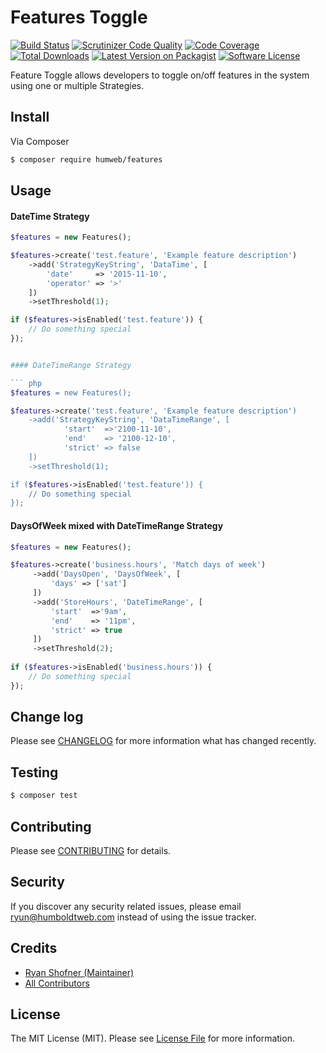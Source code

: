 

# Features Toggle

[![Build Status](https://img.shields.io/travis/humweb/features/master.svg?style=flat-square)](https://travis-ci.org/humweb/features)
[![Scrutinizer Code Quality](https://scrutinizer-ci.com/g/humweb/features/badges/quality-score.png?b=master)](https://scrutinizer-ci.com/g/humweb/features/?branch=master)
[![Code Coverage](https://scrutinizer-ci.com/g/humweb/features/badges/coverage.png?b=master)](https://scrutinizer-ci.com/g/humweb/features/?branch=master)
[![Total Downloads](https://img.shields.io/packagist/dt/humweb/features.svg?style=flat-square)](https://packagist.org/packages/humweb/features)
[![Latest Version on Packagist](https://img.shields.io/packagist/v/humweb/features.svg?style=flat-square)](https://packagist.org/packages/humweb/features)
[![Software License](https://img.shields.io/badge/license-MIT-brightgreen.svg?style=flat-square)](LICENSE.md)


Feature Toggle allows developers to toggle on/off features in the system using one or multiple Strategies.

## Install

Via Composer

``` bash
$ composer require humweb/features
```

## Usage

#### DateTime Strategy

``` php
$features = new Features();

$features->create('test.feature', 'Example feature description')
    ->add('StrategyKeyString', 'DataTime', [
        'date'     => '2015-11-10',
        'operator' => '>'
    ])
    ->setThreshold(1);

if ($features->isEnabled('test.feature')) {
    // Do something special
});


#### DateTimeRange Strategy

``` php
$features = new Features();

$features->create('test.feature', 'Example feature description')
    ->add('StrategyKeyString', 'DataTimeRange', [
            'start'  =>'2100-11-10',
            'end'    => '2100-12-10',
            'strict' => false
    ])
    ->setThreshold(1);

if ($features->isEnabled('test.feature')) {
    // Do something special
});

```

#### DaysOfWeek mixed with DateTimeRange Strategy

``` php
$features = new Features();

$features->create('business.hours', 'Match days of week')
     ->add('DaysOpen', 'DaysOfWeek', [
         'days' => ['sat']
     ])
     ->add('StoreHours', 'DateTimeRange', [
         'start'  =>'9am',
         'end'    => '11pm',
         'strict' => true
     ])
     ->setThreshold(2);
    
if ($features->isEnabled('business.hours')) {
    // Do something special
});

```

## Change log

Please see [CHANGELOG](CHANGELOG.md) for more information what has changed recently.

## Testing

``` bash
$ composer test
```

## Contributing

Please see [CONTRIBUTING](CONTRIBUTING.md) for details.

## Security

If you discover any security related issues, please email ryun@humboldtweb.com instead of using the issue tracker.

## Credits

- [Ryan Shofner (Maintainer)](https://github.com/ryun)
- [All Contributors](../../contributors)

## License

The MIT License (MIT). Please see [License File](LICENSE.md) for more information.